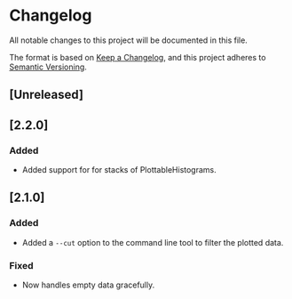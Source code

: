 # Changelog
All notable changes to this project will be documented in this file.

The format is based on [Keep a Changelog](https://keepachangelog.com/en/1.0.0/),
and this project adheres to [Semantic Versioning](https://semver.org/spec/v2.0.0.html).

## [Unreleased]

## [2.2.0]

### Added
- Added support for for stacks of PlottableHistograms.

## [2.1.0]

### Added
- Added a `--cut` option to the command line tool to filter the plotted data.

### Fixed
- Now handles empty data gracefully.
